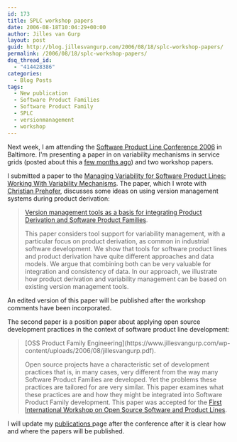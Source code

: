 ```yaml
---
id: 173
title: SPLC workshop papers
date: 2006-08-18T10:04:29+00:00
author: Jilles van Gurp
layout: post
guid: http://blog.jillesvangurp.com/2006/08/18/splc-workshop-papers/
permalink: /2006/08/18/splc-workshop-papers/
dsq_thread_id:
  - "414428386"
categories:
  - Blog Posts
tags:
  - New publication
  - Software Product Families
  - Software Product Family
  - SPLC
  - versionmanagement
  - workshop
---
```

Next week, I am attending the [Software Product Line Conference 2006](http://www.sei.cmu.edu/splc2006/) in Baltimore. I'm presenting a paper in on variability mechanisms in service grids (posted about this a [few months ago](https://www.jillesvangurp.com/2006/05/30/new-papers/)) and two workshop papers.

I submitted a paper to the [Managing Variability for Software Product Lines: Working With Variability Mechanisms](http://www.sei.cmu.edu/splc2006/variability_workshop.html). The paper, which I wrote with [Christian Prehofer](http://www.prehofer.de/), discusses some ideas on using version management systems during product derivation:
> [Version management tools as a basis for integrating Product Derivation and Software Product Families](https://www.jillesvangurp.com/static/svmusingsvn-final.pdf).
> 
> This paper considers tool support for variability management, with a particular focus on product derivation, as common in industrial software development. We show that tools for software product lines and product derivation have quite different approaches and data models. We argue that combining both can be very valuable for integration and consistency of data. In our approach, we illustrate how product derivation and variability management can be based on existing version management tools.</blockquote>
> An edited version of this paper will be published after the workshop comments have been incorporated.
> 
> The second paper is a position paper about applying open source development practices in the context of software product line development: [](https://www.jillesvangurp.com/wp-content/uploads/2006/08/jillesvangurp.pdf)
> <blockquote>[OSS Product Family Engineering](https://www.jillesvangurp.com/wp-content/uploads/2006/08/jillesvangurp.pdf).
> 
> Open source projects have a characteristic set of development practices that is, in many cases, very different from the way many Software Product Families are developed. Yet the problems these practices are tailored for are very similar. This paper examines what these practices are and how they might be integrated into Software Product Family development.
This paper was accepted for the [First International Workshop on Open Source Software and Product Lines](http://www.dsi.unifi.it/osspl06/).

I will update my [publications ](http://publications.jillesvangurp.com)page after the conference after it is clear how and where the papers will be published.